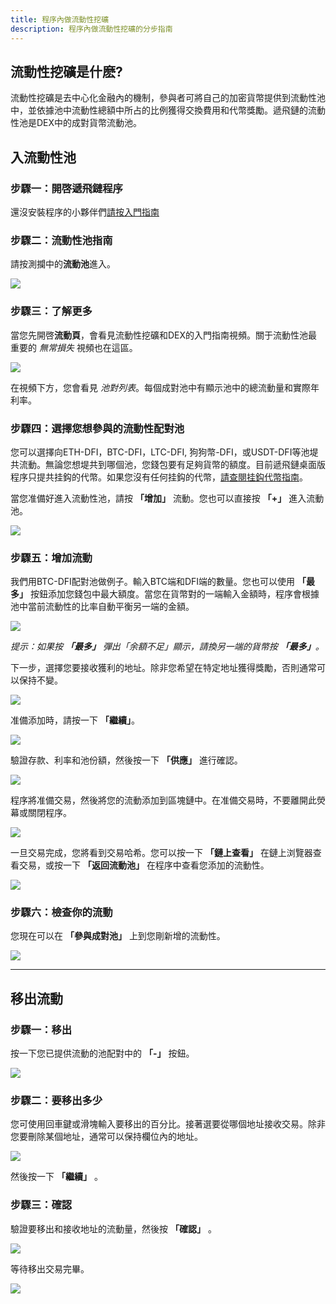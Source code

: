 ```yaml
---
title: 程序內做流動性挖礦
description: 程序內做流動性挖礦的分步指南
---
```


## 流動性挖礦是什麽?

流動性挖礦是去中心化金融內的機制，參與者可將自己的加密貨幣提供到流動性池中，並依據池中流動性總額中所占的比例獲得交換費用和代幣獎勵。遞飛鏈的流動性池是DEX中的成對貨幣流動池。

## 入流動性池

### 步驟一：開啓遞飛鏈程序

還沒安裝程序的小夥伴們[請按入門指南](/learn/defi-app-how-to/?utm_source=defichain&utm_medium=dex-guide&utm_campaign=dex-launch)

### 步驟二：流動性池指南

請按測攔中的**流動池**進入。

![](/img/guides/liquidity-mining/go-to-liquidity.png)

### 步驟三：了解更多

當您先開啓**流動頁**，會看見流動性挖礦和DEX的入門指南視頻。關于流動性池最重要的 _無常損失_ 視頻也在這區。

![](/img/guides/liquidity-mining/liquidity-welcome.png)

在視頻下方，您會看見 _池對列表_。每個成對池中有顯示池中的總流動量和實際年利率。

### 步驟四：選擇您想參與的流動性配對池

您可以選擇向ETH-DFI，BTC-DFI，LTC-DFI, 狗狗幣-DFI，或USDT-DFI等池堤共流動。無論您想堤共到哪個池，您錢包要有足夠貨幣的額度。目前遞飛鏈桌面版程序只提共挂鈎的代幣。如果您沒有任何挂鈎的代幣，[請查閱挂鈎代幣指南](/learn/obtaining-wrapped-tokens)。

當您准備好進入流動性池，請按 **「增加」** 流動。您也可以直接按 **「+」** 進入流動池。

![](/img/guides/liquidity-mining/liquidity-add-buttons.png)

### 步驟五：增加流動

我們用BTC-DFI配對池做例子。輸入BTC端和DFI端的數量。您也可以使用 **「最多」** 按鈕添加您錢包中最大額度。當您在貨幣對的一端輸入金額時，程序會根據池中當前流動性的比率自動平衡另一端的金額。

![](/img/guides/liquidity-mining/liquidity-adding.png)

_提示：如果按 **「最多」** 彈出「余額不足」顯示，請換另一端的貨幣按 **「最多」**。_

下一步，選擇您要接收獲利的地址。除非您希望在特定地址獲得獎勵，否則通常可以保持不變。

![](/img/guides/liquidity-mining/liquidity-receive-at.png)

准備添加時，請按一下 **「繼續」**。

![](/img/guides/liquidity-mining/liquidity-add-continue.png)

驗證存款、利率和池份額，然後按一下 **「供應」** 進行確認。

![](/img/guides/liquidity-mining/liquidity-add-confirm.png)

程序將准備交易，然後將您的流動添加到區塊鏈中。在准備交易時，不要離開此熒幕或關閉程序。

![](/img/guides/liquidity-mining/liquidity-loading.png)

一旦交易完成，您將看到交易哈希。您可以按一下 **「鏈上查看」** 在鏈上浏覽器查看交易，或按一下 **「返回流動池」** 在程序中查看您添加的流動性。

![](/img/guides/liquidity-mining/liquidity-complete.png)

### 步驟六：檢查你的流動

您現在可以在 **「參與成對池」** 上到您剛新增的流動性。

![](/img/guides/liquidity-mining/liquidity-mine.png)

---

## 移出流動

### 步驟一：移出

按一下您已提供流動的池配對中的 **「-」** 按鈕。

![](/img/guides/liquidity-mining/liquidity-remove-button.png)

### 步驟二：要移出多少

您可使用回車鍵或滑塊輸入要移出的百分比。接著選要從哪個地址接收交易。除非您要刪除某個地址，通常可以保持欄位內的地址。

![](/img/guides/liquidity-mining/liquidity-removing.png)

然後按一下 **「繼續」** 。

### 步驟三：確認

驗證要移出和接收地址的流動量，然後按 **「確認」** 。

![](/img/guides/liquidity-mining/liquidity-remove-confirm.png)

等待移出交易完畢。

![](/img/guides/liquidity-mining/liquidity-remove-confirm.png)
